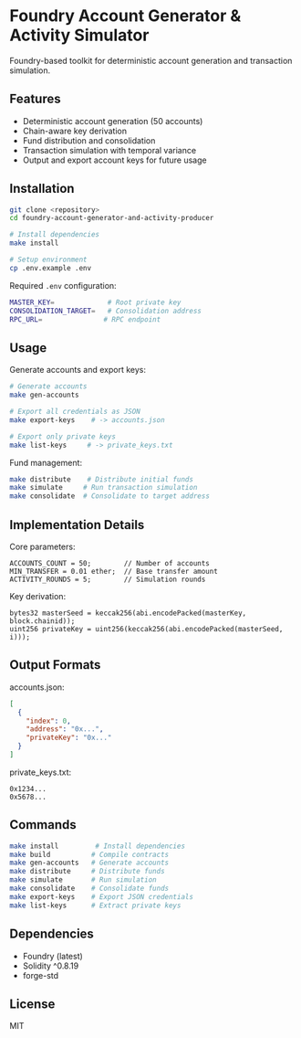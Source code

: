 # Foundry Account Generator & Activity Simulator

Foundry-based toolkit for deterministic account generation and transaction simulation.

## Features

- Deterministic account generation (50 accounts)
- Chain-aware key derivation
- Fund distribution and consolidation
- Transaction simulation with temporal variance
- Output and export account keys for future usage

## Installation

```bash
git clone <repository>
cd foundry-account-generator-and-activity-producer

# Install dependencies
make install

# Setup environment
cp .env.example .env
```

Required `.env` configuration:
```bash
MASTER_KEY=             # Root private key
CONSOLIDATION_TARGET=   # Consolidation address
RPC_URL=               # RPC endpoint
```

## Usage

Generate accounts and export keys:
```bash
# Generate accounts
make gen-accounts

# Export all credentials as JSON
make export-keys    # -> accounts.json

# Export only private keys
make list-keys     # -> private_keys.txt
```

Fund management:
```bash
make distribute    # Distribute initial funds
make simulate     # Run transaction simulation
make consolidate  # Consolidate to target address
```

## Implementation Details

Core parameters:
```solidity
ACCOUNTS_COUNT = 50;        // Number of accounts
MIN_TRANSFER = 0.01 ether;  // Base transfer amount
ACTIVITY_ROUNDS = 5;        // Simulation rounds
```

Key derivation:
```solidity
bytes32 masterSeed = keccak256(abi.encodePacked(masterKey, block.chainid));
uint256 privateKey = uint256(keccak256(abi.encodePacked(masterSeed, i)));
```

## Output Formats

accounts.json:
```json
[
  {
    "index": 0,
    "address": "0x...",
    "privateKey": "0x..."
  }
]
```

private_keys.txt:
```
0x1234...
0x5678...
```

## Commands

```bash
make install         # Install dependencies
make build          # Compile contracts
make gen-accounts   # Generate accounts
make distribute     # Distribute funds
make simulate       # Run simulation
make consolidate    # Consolidate funds
make export-keys    # Export JSON credentials
make list-keys      # Extract private keys
```

## Dependencies

- Foundry (latest)
- Solidity ^0.8.19
- forge-std

## License

MIT
